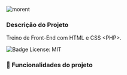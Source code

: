 ![morent](https://user-images.githubusercontent.com/71740181/186670298-5162a0b9-ea66-4b48-8758-c0e9fd66a09a.svg)

### Descrição do Projeto

Treino de Front-End com HTML e CSS &lt;PHP>.

![Badge License: MIT](https://img.shields.io/github/license/darlangui/e-commerce?style=for-the-badge)

### :hammer: Funcionalidades do projeto
